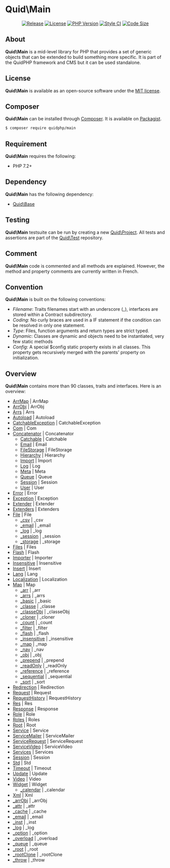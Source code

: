 # Quid\Main
<p align='center'>
  <a href='https://packagist.org/packages/quidphp/main'><img src='https://img.shields.io/github/v/release/quidphp/main' alt='Release' /></a>
  <a href='https://github.com/quidphp/main/blob/master/LICENSE'><img src='https://img.shields.io/github/license/quidphp/main' alt='License' /></a>
  <a href='https://www.php.net'><img src='https://img.shields.io/packagist/php-v/quidphp/main' alt='PHP Version' /></a>
  <a href='https://styleci.io'><img src='https://styleci.io/repos/203668077/shield' alt='Style CI' /></a>
  <a href='https://github.com/quidphp/main'><img src='https://img.shields.io/github/languages/code-size/quidphp/main' alt='Code Size' /></a>
</p>

## About
**Quid\Main** is a mid-level library for PHP that provides a set of generic objects that can be extended to build something more specific. It is part of the QuidPHP framework and CMS but it can be used standalone. 

## License
**Quid\Main** is available as an open-source software under the [MIT license](LICENSE).

## Composer
**Quid\Main** can be installed through [Composer](https://getcomposer.org). It is available on [Packagist](https://packagist.org/packages/quidphp/main).
``` bash
$ composer require quidphp/main
```

## Requirement
**Quid\Main** requires the following:
- PHP 7.2+

## Dependency
**Quid\Main** has the following dependency:
- [Quid\Base](https://github.com/quidphp/base)

## Testing
**Quid\Main** testsuite can be run by creating a new [Quid\Project](https://github.com/quidphp/project). All tests and assertions are part of the [Quid\Test](https://github.com/quidphp/test) repository.

## Comment
**Quid\Main** code is commented and all methods are explained. However, the method and property comments are currently written in French.

## Convention
**Quid\Main** is built on the following conventions:
- *Filename*: Traits filenames start with an underscore (_), interfaces are stored within a Contract subdirectory.
- *Coding*: No curly braces are used in a IF statement if the condition can be resolved in only one statement.
- *Type*: Files, function arguments and return types are strict typed.
- *Dynamic*: Classes are dynamic and objects need to be instantiated, very few static methods
- *Config*: A special $config static property exists in all classes. This property gets recursively merged with the parents' property on initialization.

## Overview
**Quid\Main** contains more than 90 classes, traits and interfaces. Here is an overview:
- [ArrMap](src/ArrMap.php) | ArrMap
- [ArrObj](src/ArrObj.php) | ArrObj
- [Arrs](src/Arrs.php) | Arrs
- [Autoload](src/Autoload.php) | Autoload
- [CatchableException](src/CatchableException.php) | CatchableException
- [Com](src/Com.php) | Com
- [Concatenator](src/Concatenator.php) | Concatenator
    - [Catchable](src/Contract/Catchable.php) | Catchable
    - [Email](src/Contract/Email.php) | Email
    - [FileStorage](src/Contract/FileStorage.php) | FileStorage
    - [Hierarchy](src/Contract/Hierarchy.php) | Hierarchy
    - [Import](src/Contract/Import.php) | Import
    - [Log](src/Contract/Log.php) | Log
    - [Meta](src/Contract/Meta.php) | Meta
    - [Queue](src/Contract/Queue.php) | Queue
    - [Session](src/Contract/Session.php) | Session
    - [User](src/Contract/User.php) | User
- [Error](src/Error.php) | Error
- [Exception](src/Exception.php) | Exception
- [Extender](src/Extender.php) | Extender
- [Extenders](src/Extenders.php) | Extenders
- [File](src/File.php) | File
    - [_csv](src/File/_csv.php) | _csv
    - [_email](src/File/_email.php) | _email
    - [_log](src/File/_log.php) | _log
    - [_session](src/File/_session.php) | _session
    - [_storage](src/File/_storage.php) | _storage
- [Files](src/Files.php) | Files
- [Flash](src/Flash.php) | Flash
- [Importer](src/Importer.php) | Importer
- [Insensitive](src/Insensitive.php) | Insensitive
- [Insert](src/Insert.php) | Insert
- [Lang](src/Lang.php) | Lang
- [Localization](src/Localization.php) | Localization
- [Map](src/Map.php) | Map
    - [_arr](src/Map/_arr.php) | _arr
    - [_arrs](src/Map/_arrs.php) | _arrs
    - [_basic](src/Map/_basic.php) | _basic
    - [_classe](src/Map/_classe.php) | _classe
    - [_classeObj](src/Map/_classeObj.php) | _classeObj
    - [_cloner](src/Map/_cloner.php) | _cloner
    - [_count](src/Map/_count.php) | _count
    - [_filter](src/Map/_filter.php) | _filter
    - [_flash](src/Map/_flash.php) | _flash
    - [_insensitive](src/Map/_insensitive.php) | _insensitive
    - [_map](src/Map/_map.php) | _map
    - [_nav](src/Map/_nav.php) | _nav
    - [_obj](src/Map/_obj.php) | _obj
    - [_prepend](src/Map/_prepend.php) | _prepend
    - [_readOnly](src/Map/_readOnly.php) | _readOnly
    - [_reference](src/Map/_reference.php) | _reference
    - [_sequential](src/Map/_sequential.php) | _sequential
    - [_sort](src/Map/_sort.php) | _sort
- [Redirection](src/Redirection.php) | Redirection
- [Request](src/Request.php) | Request
- [RequestHistory](src/RequestHistory.php) | RequestHistory
- [Res](src/Res.php) | Res
- [Response](src/Response.php) | Response
- [Role](src/Role.php) | Role
- [Roles](src/Roles.php) | Roles
- [Root](src/Root.php) | Root
- [Service](src/Service.php) | Service
- [ServiceMailer](src/ServiceMailer.php) | ServiceMailer
- [ServiceRequest](src/ServiceRequest.php) | ServiceRequest
- [ServiceVideo](src/ServiceVideo.php) | ServiceVideo
- [Services](src/Services.php) | Services
- [Session](src/Session.php) | Session
- [Std](src/Std.php) | Std
- [Timeout](src/Timeout.php) | Timeout
- [Update](src/Update.php) | Update
- [Video](src/Video.php) | Video
- [Widget](src/Widget.php) | Widget
    - [_calendar](src/Widget/_calendar.php) | _calendar
- [Xml](src/Xml.php) | Xml
- [_arrObj](src/_arrObj.php) | _arrObj
- [_attr](src/_attr.php) | _attr
- [_cache](src/_cache.php) | _cache
- [_email](src/_email.php) | _email
- [_inst](src/_inst.php) | _inst
- [_log](src/_log.php) | _log
- [_option](src/_option.php) | _option
- [_overload](src/_overload.php) | _overload
- [_queue](src/_queue.php) | _queue
- [_root](src/_root.php) | _root
- [_rootClone](src/_rootClone.php) | _rootClone
- [_throw](src/_throw.php) | _throw